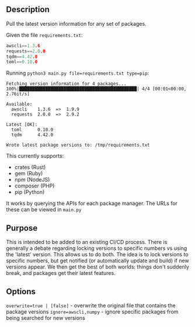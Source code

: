 ## Description
Pull the latest version information for any set of packages.

Given the file `requirements.txt`:
```c
awscli==1.3.6
requests==2.0.0
tqdm==4.42.0
toml==0.10.0
```

Running `python3 main.py file=requirements.txt type=pip`:
```
Fetching version information for 4 packages...
100%|█████████████████████████████████████████████| 4/4 [00:01<00:00,  2.76it/s]

Available:
  awscli    1.3.6  =>  1.9.9
  requests  2.0.0  =>  2.9.2

Latest [OK]:
  toml      0.10.0
  tqdm      4.42.0

Wrote latest package versions to: /tmp/requirements.txt
```

This currently supports:
- crates (Rust)
- gem (Ruby)
- npm (NodeJS)
- composer (PHP)
- pip (Python)

It works by querying the APIs for each package manager. The URLs for these can be viewed in `main.py`

## Purpose
This is intended to be added to an existing CI/CD process. There is generally a debate regarding locking versions to specific numbers vs using the 'latest' version.
This allows us to do both.
The idea is to lock versions to specific numbers, but get notified (or automatically update and build) if new versions appear.
We then get the best of both worlds: things don't suddenly break, and packages get their latest features.

## Options
`overwrite=true | [false]` - overwrite the original file that contains the package versions
`ignore=awscli,numpy` - ignore specific packages from being searched for new versions
